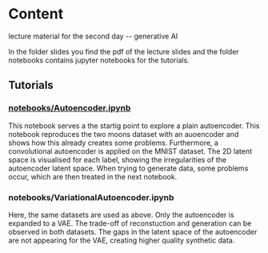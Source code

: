 # Content
lecture material for the second day -- generative AI

In the folder slides you find the pdf of the lecture slides and the folder notebooks contains jupyter notebooks for the tutorials.

## Tutorials

### [notebooks/Autoencoder.ipynb](https://github.com/TobiBu/graddays/blob/main/day_2/notebooks/Autoencoder.ipynb)  
This notebook serves a the startig point to explore a plain autoencoder.
This notebook reproduces the two moons dataset with an auoencoder and shows how this already creates some problems. Furthermore, a convolutional autoencoder is applied on the MNIST dataset. The 2D latent space is visualised for each label, showing the irregularities of the autoencoder latent space. When trying to generate data, some problems occur, which are then treated in the next notebook.

### notebooks/VariationalAutoencoder.ipynb
Here, the same datasets are used as above. Only the autoencoder is expanded to a VAE. The trade-off of reconstuction and generation can be observed in both datasets. The gaps in the latent space of the autoencoder are not appearing for the VAE, creating higher quality synthetic data. 